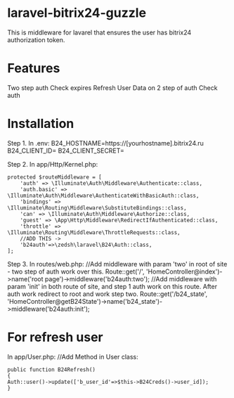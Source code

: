 # laravel-bitrix24-guzzle
This is middleware for lavarel that ensures the user has bitrix24 authorization token.

# Features
Two step auth
Check expires
Refresh User Data on 2 step of auth
Check auth


# Installation
Step 1.
In .env:
B24_HOSTNAME=https://[yourhostname].bitrix24.ru
B24_CLIENT_ID=
B24_CLIENT_SECRET=

Step 2.
In app/Http/Kernel.php:

    protected $routeMiddleware = [
        'auth' => \Illuminate\Auth\Middleware\Authenticate::class,
        'auth.basic' => \Illuminate\Auth\Middleware\AuthenticateWithBasicAuth::class,
        'bindings' => \Illuminate\Routing\Middleware\SubstituteBindings::class,
        'can' => \Illuminate\Auth\Middleware\Authorize::class,
        'guest' => \App\Http\Middleware\RedirectIfAuthenticated::class,
        'throttle' => \Illuminate\Routing\Middleware\ThrottleRequests::class,
        //ADD THIS ->
        'b24auth'=>\zedsh\laravel\B24\Auth::class,
    ];


Step 3.
In routes/web.php:
//Add middleware with param 'two' in root of site - two step of auth work over this.
Route::get('/', 'HomeController@index')->name('root page')->middleware('b24auth:two');
//Add middleware with param 'init' in both route of site, and step 1 auth work on this route. After auth work redirect to root and work step two.
Route::get('/b24_state', 'HomeController@getB24State')->name('b24_state')->middleware('b24auth:init');


# For refresh user 
In app/User.php:
//Add Method in User class:

    public function B24Refresh()
    {
    Auth::user()->update(['b_user_id'=>$this->B24Creds()->user_id]);
    }

